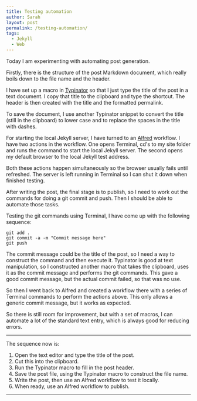 ```yaml
---
title: Testing automation
author: Sarah
layout: post
permalink: /testing-automation/
tags:
  - Jekyll
  - Web
---
```

Today I am experimenting with automating post generation.

Firstly, there is the structure of the post Markdown document, which really boils down to the file name and the header.

I have set up a macro in [Typinator][1] so that I just type the title of the post in a text document. I copy that title to the clipboard and type the shortcut. The header is then created with the title and the formatted permalink.

To save the document, I use another Typinator snippet to convert the title (still in the clipboard) to lower case and to replace the spaces in the title with dashes.

For starting the local Jekyll server, I have turned to an [Alfred][2] workflow. I have two actions in the workflow. One opens Terminal, cd's to my site folder and runs the command to start the local Jekyll server. The second opens my default browser to the local Jekyll test address.

Both these actions happen simultaneously so the browser usually fails until refreshed.
The server is left running in Terminal so I can shut it down when finished testing.

After writing the post, the final stage is to publish, so I need to work out the commands for doing a git commit and push. Then I should be able to automate those tasks.

Testing the git commands using Terminal, I have come up with the following sequence:

    git add .
    git commit -a -m "Commit message here"
    git push

The commit message could be the title of the post, so I need a way to construct the command and then execute it. Typinator is good at text manipulation, so I constructed another macro that takes the clipboard, uses it as the commit message and performs the git commands. This gave a good commit message, but the actual commit failed, so that was no use.

So then I went back to Alfred and created a workflow there with a series of Terminal commands to perform the actions above. This only allows a generic commit message, but it works as expected.

So there is still room for improvement, but with a set of macros, I can automate a lot of the standard text entry, which is always good for reducing errors.

--- 

The sequence now is:

1. Open the text editor and type the title of the post.
1. Cut this into the clipboard.
1. Run the Typinator macro to fill in the post header.
1. Save the post file, using the Typinator macro to construct the file name.
1. Write the post, then use an Alfred workflow to test it locally.
1. When ready, use an Alfred workflow to publish.

---
[1]: http://www.ergonis.com/products/typinator/
[2]: http://www.alfredapp.com